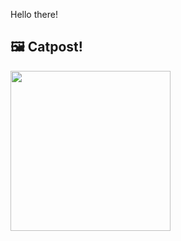 Hello there!



## 🖼️ Catpost!

<sub>
    <img src="https://cdn2.thecatapi.com/images/BlwtUQSUa.false" height="256">
</sub>

